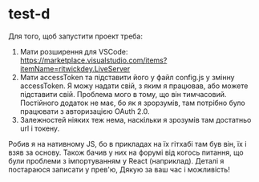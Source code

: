 # test-d
Для того, щоб запустити проект треба:
1. Мати розширення для VSCode:
https://marketplace.visualstudio.com/items?itemName=ritwickdey.LiveServer
2. Мати accessToken та підставити його у файл config.js у змінну accessToken.
Я можу надати свій, з яким я працював, або можете підставити свій.
Проблема мого в тому, що він тимчасовий.
Постійного додаток не має, бо як я зрорзумів, там потрібно було працювати з авторизацією OAuth 2.0.
3. Залежностей ніяких теж нема, наскільки я зрозумів там достатньо url і токену.
   
Робив я на нативному JS, бо в прикладах на їх гітхабі там був він, їх і взяв за основу. Також бачив у них на форумі від когось питання, що були проблеми з імпортуванням у React (наприклад).
Деталі я постараюся записати у прев'ю,
Дякую за ваш час і можливість!
   
